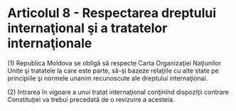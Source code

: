 # Articolul 8 - Respectarea dreptului internaţional şi a tratatelor internaţionale

(1) Republica Moldova se obligă să respecte Carta Organizaţiei Naţiunilor Unite şi tratatele la care este parte, să-şi bazeze relaţiile cu alte state pe principiile şi normele unanim recunoscute ale dreptului internaţional.

(2) Intrarea în vigoare a unui tratat internaţional conţinînd dispoziţii contrare Constituţiei va trebui precedată de o revizuire a acesteia.